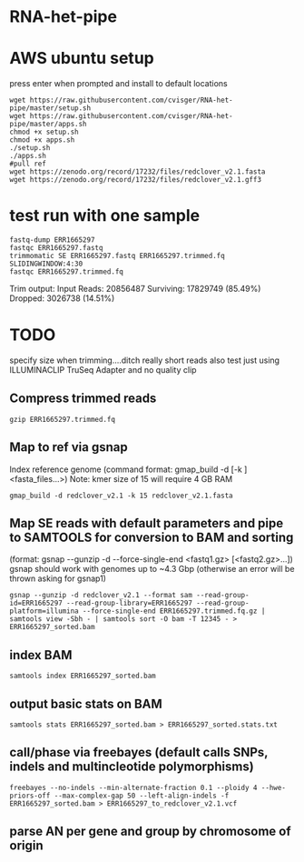 # RNA-het-pipe

# AWS ubuntu setup

press enter when prompted and install to default locations
```
wget https://raw.githubusercontent.com/cvisger/RNA-het-pipe/master/setup.sh
wget https://raw.githubusercontent.com/cvisger/RNA-het-pipe/master/apps.sh
chmod +x setup.sh
chmod +x apps.sh
./setup.sh
./apps.sh
#pull ref
wget https://zenodo.org/record/17232/files/redclover_v2.1.fasta
wget https://zenodo.org/record/17232/files/redclover_v2.1.gff3
```

# test run with one sample

```
fastq-dump ERR1665297
fastqc ERR1665297.fastq
trimmomatic SE ERR1665297.fastq ERR1665297.trimmed.fq SLIDINGWINDOW:4:30
fastqc ERR1665297.trimmed.fq
```
Trim output: Input Reads: 20856487 Surviving: 17829749 (85.49%) Dropped: 3026738 (14.51%)

# TODO
specify size when trimming....ditch really short reads also test just using ILLUMINACLIP TruSeq Adapter and no quality clip

## Compress trimmed reads
```
gzip ERR1665297.trimmed.fq
```

## Map to ref via gsnap
Index reference genome (command format:  gmap_build -d <genome> [-k <kmer size>] <fasta_files...>)
Note: kmer size of 15 will require 4 GB RAM
```
gmap_build -d redclover_v2.1 -k 15 redclover_v2.1.fasta
```

## Map SE reads with default parameters and pipe to SAMTOOLS for conversion to BAM and sorting 
(format: gsnap --gunzip -d <genome> --force-single-end <fastq1.gz> [<fastq2.gz>...])
gsnap should work with genomes up to ~4.3 Gbp (otherwise an error will be thrown asking for gsnap1)
```
gsnap --gunzip -d redclover_v2.1 --format sam --read-group-id=ERR1665297 --read-group-library=ERR1665297 --read-group-platform=illumina --force-single-end ERR1665297.trimmed.fq.gz | samtools view -Sbh - | samtools sort -O bam -T 12345 - > ERR1665297_sorted.bam
```

## index BAM
```
samtools index ERR1665297_sorted.bam
```

## output basic stats on BAM
```
samtools stats ERR1665297_sorted.bam > ERR1665297_sorted.stats.txt
```


## call/phase via freebayes (default calls SNPs, indels and multincleotide polymorphisms)
```
freebayes --no-indels --min-alternate-fraction 0.1 --ploidy 4 --hwe-priors-off --max-complex-gap 50 --left-align-indels -f ERR1665297_sorted.bam > ERR1665297_to_redclover_v2.1.vcf
```

## parse AN per gene and group by chromosome of origin



